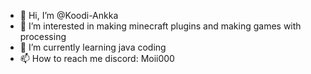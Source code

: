 - 👋 Hi, I’m @Koodi-Ankka
- 👀 I’m interested in making minecraft plugins and making games with processing
- 🌱 I’m currently learning java coding
- 📫 How to reach me discord: Moii000

<!---
Koodi-Ankka/Koodi-Ankka is a very ✨ special ✨ repository because its `README.md` (this file) appears on your GitHub profile.
You can click the Preview link to take a look at your changes.
--->

